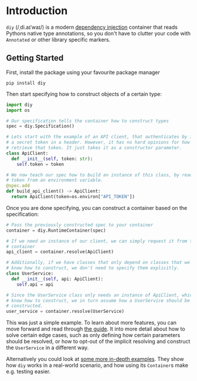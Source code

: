 # Introduction

`diy` (/ˌdi.aɪˈwaɪ/) is a modern [dependency injection](https://en.wikipedia.org/wiki/Dependency_injection)
container that reads Pythons native type annotations, so you don't have to
clutter your code with `Annotated` or other library specific markers.

## Getting Started

First, install the package using your favourite package manager

```shell
pip install diy
```

Then start specifying how to construct objects of a certain type:

```python
import diy
import os

# Our specification tells the container how to construct types
spec = diy.Specification()

# Lets start with the example of an API client, that authenticates by including
# a secret token in a header. However, it has no hard opinions for how to
# retrieve that token. It just takes it as a constructor parameter.
class ApiClient:
  def __init__(self, token: str):
    self.token = token

# We now teach our spec how to build an instance of this class, by reading the
# token from an environment variable.
@spec.add
def build_api_client() -> ApiClient:
  return ApiClient(token=os.environ["API_TOKEN"])
```

Once you are done specifying, you can construct a container based on the specification:

```python
# Pass the previously constructed spec to your container
container = diy.RuntimeContainer(spec)

# If we need an instance of our client, we can simply request it from the
# container
api_client = container.resolve(ApiClient)

# Additionally, if we have classes that only depend on classes that we already
# know how to construct, we don't need to specify them explicitly.
class UserService:
  def __init__(self, api: ApiClient):
    self.api = api

# Since the UserService class only needs an instance of ApiClient, which we
# know how to construct, we in turn assume how a UserService should be
# constructed.
user_service = container.resolve(UserService)
```

This was just a simple example.
To learn about more features, you can move forward and read through [the guide](/guide).
It into more detail about how to solve certain edge cases, such as only defining how certain parameters should be resolved, or how to opt-out of the implicit resolving and construct the `UserService` in a different way.

Alternatively you could look at [some more in-depth examples](/examples).
They show how `diy` works in a real-world scenario, and how using its `Container`s make e.g. testing easier.

